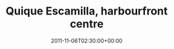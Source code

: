 ---
templateKey: event
guid: 0896827a-6eab-11ea-99c5-002590d1d1b0
date: 2011-11-06T02:30:00+00:00
eventTime: '2:30'
title: Quique Escamilla, harbourfront centre
artist: Quique Escamilla
city: TORONTO
venue: harbourfront centre
group: Tim Shia
guests: Dan Mock, Pat Blanchard
---